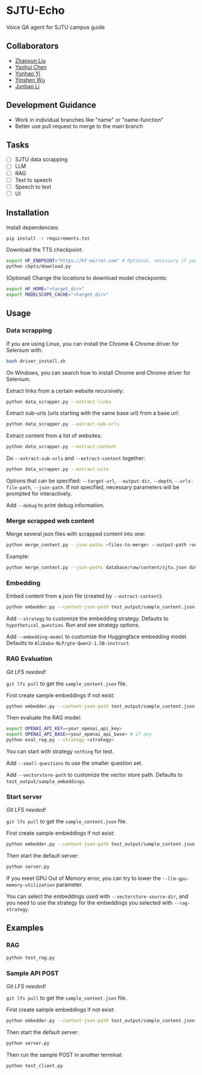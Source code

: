 # SJTU-Echo
Voice QA agent for SJTU campus guide

## Collaborators
- [Zhanxun Liu](xcc_zach@sjtu.edu.com)
- [Yaohui Chen](1009283848@sjtu.edu.cn)
- [Yunhao Yi](yiyunhao@sjtu.edu.cn)
- [Yinshen Wu](wuyinshen@sjtu.edu.cn)
- [Junhao Li](Lijunhao_hz@sjtu.edu.cn)

## Development Guidance
- Work in individual branches like "name" or "name-function"
- Better use pull request to merge to the main branch

## Tasks
- [ ] SJTU data scrapping
- [ ] LLM
- [ ] RAG
- [ ] Text to speech
- [ ] Speech to text
- [ ] UI

## Installation

Install dependencies:
```bash
pip install -r requirements.txt
```

Download the TTS checkpoint:
```bash
export HF_ENDPOINT="https://hf-mirror.com" # Optional, necessary if you are in China
python ckpts/download.py
```

(Optional) Change the locations to download model checkpoints:
```bash
export HF_HOME="<target_dir>"
export MODELSCOPE_CACHE="<target_dir>"
```

## Usage

### Data scrapping

If you are using Linux, you can install the Chrome & Chrome driver for Selenium with:
```bash
bash driver_install.sh
```

On Windows, you can search how to install Chrome and Chrome driver for Selenium.

Extract links from a certain website recursively:
```bash
python data_scrapper.py --extract-links
```

Extract sub-urls (urls starting with the same base url) from a base url:
```bash
python data_scrapper.py --extract-sub-urls
```

Extract content from a list of websites:
```bash
python data_scrapper.py --extract-content
```

Do `--extract-sub-urls` and `--extract-content` together:
```bash
python data_scrapper.py --extract-site
```

Options that can be specified: `--target-url`, `--output-dir`, `--depth`, `--urls-file-path`, `--json-path`.
If not specified, necessary parameters will be prompted for interactively.

Add `--debug` to print debug information.

### Merge scrapped web content

Merge several json files with scrapped content into one:

```bash
python merge_content.py --json-paths <files-to-merge> --output-path <output-directory>
```

Example:

```bash
python merge_content.py --json-paths database/raw/content/sjtu.json database/raw/content/sjtu-ji.json --output-path database/raw/content/sjtu_sjtu-ji.json
```

### Embedding

Embed content from a json file (created by `--extract-content`):
```bash
python embedder.py --content-json-path test_output/sample_content.json --output-dir test_output/sample_embeddings
```

Add `--strategy` to customize the embedding strategy. Defaults to `hypothetical_question`. Run and see strategy options.

Add `--embedding-model` to customize the Huggingface embedding model. Defaults to `Alibaba-NLP/gte-Qwen2-1.5B-instruct`.

### RAG Evaluation

*Git LFS needed!*

`git lfs pull` to get the `sample_content.json` file.

First create sample embeddings if not exist:
```bash
python embedder.py --content-json-path test_output/sample_content.json --output-dir test_output/sample_embeddings
```

Then evaluate the RAG model:
```bash
export OPENAI_API_KEY=<your_openai_api_key>
export OPENAI_API_BASE=<your_openai_api_base> # if any
python eval_rag.py --strategy <strategy>
```

You can start with strategy `nothing` for test.

Add `--small-questions` to use the smaller question set.

Add `--vectorstore-path` to customize the vector store path. Defaults to `test_output/sample_embeddings`.

### Start server

*Git LFS needed!*

`git lfs pull` to get the `sample_content.json` file.

First create sample embeddings if not exist:
```bash
python embedder.py --content-json-path test_output/sample_content.json --output-dir test_output/sample_embeddings
```

Then start the default server:
```bash
python server.py
```

If you meet GPU Out of Memory error, you can try to lower the `--llm-gpu-memory-utilization` parameter.

You can select the embeddings used with `--vectorstore-source-dir`, and you need to use the strategy for the embeddings you selected with `--rag-strategy`.

## Examples

### RAG

```bash
python test_rag.py
```

### Sample API POST

*Git LFS needed!*

`git lfs pull` to get the `sample_content.json` file.

First create sample embeddings if not exist:
```bash
python embedder.py --content-json-path test_output/sample_content.json --output-dir test_output/sample_embeddings
```

Then start the default server:
```bash
python server.py
```

Then run the sample POST in another terminal:
```bash
python test_client.py
```
